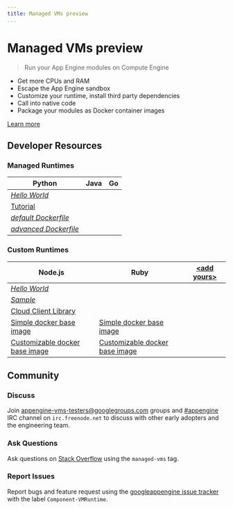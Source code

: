 ```yaml
---
title: Managed VMs preview
...
```

# Managed VMs preview

> Run your App Engine modules on Compute Engine

- Get more CPUs and RAM
- Escape the App Engine sandbox
- Customize your runtime, install third party dependencies
- Call into native code
- Package your modules as Docker container images

[Learn more](https://developers.google.com/appengine/docs/managed-vms/)

<script type="text/javascript" src="https://asciinema.org/a/11030.js" id="asciicast-11030" async></script>

## Developer Resources

### Managed Runtimes

<i class="icon-python"></i> Python        | <i class="icon-java-duke"></i> Java         | Go
------------- | ------------ | ------------
<i class="fa fa-git"></i> [*Hello World*](#)  |  |  |
<i class="fa fa-git"></i> [Tutorial](https://github.com/GoogleCloudPlatform/appengine-vm-fortunespeak-python)  |  |  |
[*default Dockerfile*](#) |  |  |
[*advanced Dockerfile*](#)  |  |  |

### Custom Runtimes

<i class="icon-nodejs"></i> Node.js       | <i class="icon-ruby"></i> Ruby         | [&lt;add yours&gt;](#)
------------- | ------------ | ------------
<i class="fa fa-git"></i> [*Hello World*](#)  | | |
<i class="fa fa-git"></i> [*Sample*](#)  | | |
<i class="fa fa-git"></i> [Cloud Client Library](https://github.com/GoogleCloudPlatform/gcloud-nodejs)  | | |
[Simple docker base image](https://registry.hub.docker.com/u/google/nodejs-runtime) | [Simple docker base image](https://registry.hub.docker.com/u/google/ruby-runtime) | |
[Customizable docker base image](https://registry.hub.docker.com/u/google/nodejs) | [Customizable docker base image](https://registry.hub.docker.com/u/google/ruby) | |

## Community

### <i class="fa fa-bullhorn"></i> Discuss

Join [appengine-vms-testers@googlegroups.com](https://groups.google.com/forum/#!forum/app-engine-managed-vms) groups and [#appengine](http://webchat.freenode.net/?channels=appengine) IRC channel on `irc.freenode.net` to discuss with other early adopters and the engineering team.

### <i class="fa fa-stack-overflow"></i> Ask Questions

Ask questions on [Stack Overflow](http://stackoverflow.com/questions/tagged/managed-vms) using the `managed-vms` tag.

### <i class="fa fa-bug"></i> Report Issues

Report bugs and feature request using the [googleappengine issue tracker](https://code.google.com/p/googleappengine/wiki/FilingIssues?tm=3) with the label `Component-VMRuntime`.
